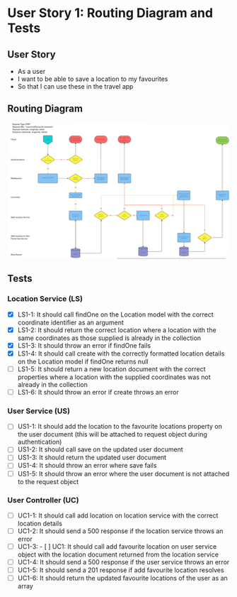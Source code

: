# User Story 1: Routing Diagram and Tests

## User Story

- As a user
- I want to be able to save a location to my favourites
- So that I can use these in the travel app

## Routing Diagram

![User story 1 Routing diagram](./images/user-story-1-routing-diagram.PNG)

## Tests

### Location Service (LS)

- [x] LS1-1: It should call findOne on the Location model with the correct coordinate identifier as an argument
- [x] LS1-2: It should return the correct location where a location with the same coordinates as those supplied is already in the collection
- [x] LS1-3: It should throw an error if findOne fails
- [x] LS1-4: It should call create with the correctly formatted location details on the Location model if findOne returns null
- [ ] LS1-5: It should return a new location document with the correct properties where a location with the supplied coordinates was not already in the collection
- [ ] LS1-6: It should throw an error if create throws an error

### User Service (US)

- [ ] US1-1: It should add the location to the favourite locations property on the user document (this will be attached to request object during authentication)
- [ ] US1-2: It should call save on the updated user document
- [ ] US1-3: It should return the updated user document
- [ ] US1-4: It should throw an error where save fails
- [ ] US1-5: It should throw an error where the user document is not attached to the request object

### User Controller (UC)

- [ ] UC1-1: It should call add location on location service with the correct location details
- [ ] UC1-2: It should send a 500 response if the location service throws an error
- [ ] UC1-3: - [ ] UC1: It should call add favourite location on user service object with the location document returned from the location service
- [ ] UC1-4: It should send a 500 response if the user service throws an error
- [ ] UC1-5: It should send a 201 response if add favourite location resolves
- [ ] UC1-6: It should return the updated favourite locations of the user as an array
